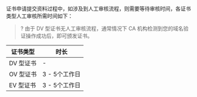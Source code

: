 
证书申请提交资料过程中，如涉及到人工审核流程，则需要等待审核时间，各证书类型人工审核所需时间如下：

>? 由于 DV 型证书无人工审核流程，通常情况下 CA 机构检测到您的域名验证操作成功后，即可颁发证书。
>
<table>
<thead>
  <tr>
    <th>证书类型</th>
		<th>时长</th>
  </tr>
</thead>
<tbody>
  <tr>
    <td>DV 型证书</td>
    <td>-</td>
  </tr>
	  <tr>
    <td>OV 型证书</td>
    <td>3 - 5个工作日</td>
  </tr>
	  <tr>
    <td>EV 型证书</td>
    <td>3 - 5个工作日</td>
  </tr>
</tbody>
</table>
